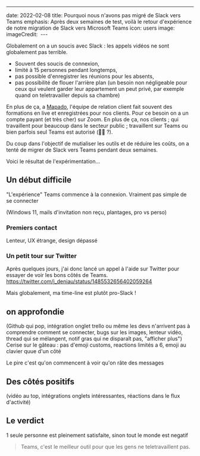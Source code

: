 --- 
date​: ​2022-02-08
​title​: ​Pourquoi nous n'avons pas migré de Slack vers Teams
​emphasis​: Après deux semaines de test, voilà le retour d'expérience de notre migration de Slack vers Microsoft Teams
icon: users
image​: ​
imageCredit​: ​
 ​---

Globalement on a un soucis avec Slack : les appels vidéos ne sont globalement pas terrible.

- Souvent des soucis de connexion, 
- limité à 15 personnes pendant longtemps,
- pas possible d'enregistrer les réunions pour les absents,
- pas possibilité de flouer l'arrière plan (un besoin non négligeable pour ceux qui veulent garder leur appartement un peut privé, par exemple quand on teletravailler depuis sa chambre)

En plus de ça, a [Mapado](https://pro.mapado.com), l'équipe de relation client fait souvent des formations en live et enregistrées pour nos clients. Pour ce besoin on a un compte payant (et très cher) sur Zoom.
En plus de ça, nos clients ; qui travaillent pour beaucoup dans le secteur public ; travaillent sur Teams ou bien parfois seul Teams est autorisé (🤷‍♂️ ?).

Du coup dans l'objectif de mutialiser les outils et de réduire les coûts, on a tenté de migrer de Slack vers Teams pendant deux semaines.

Voici le résultat de l'expérimentation...

## Un début difficile

"L'expérience" Teams commence à la connexion. Vraiment pas simple de se connecter 

(Windows 11, mails d'invitation non reçu, plantages, pro vs perso) 

### Premiers contact

Lenteur, UX étrange, design dépassé 


### Un petit tour sur Twitter

Après quelques jours, j'ai donc lancé un appel à l'aide sur Twitter pour essayer de voir les bons côtés de Teams. 
https://twitter.com/j_deniau/status/1485532656402059264


Mais globalement, ma time-line est plutôt pro-Slack ! 

## on approfondie

(Github qui pop, intégration onglet trello ou même les devs n'arrivent pas à comprendre comment se connecter, bugs sur les images, lenteur vidéo, thread qui se mélangent, notif gras qui ne disparaît pas, "afficher plus")
Cerise sur le gâteau : pas d'emoji customs, reactions limités a 6, emoji au clavier quue d'un côté 

Le pire c'est qu'on commencent à voir qu'on râte des messages

## Des côtés positifs

(vidéo au top, intégrations onglets intéressantes, réactions dans le flux d'activité)

## Le verdict

1 seule personne est pleinement satisfaite, sinon tout le monde est negatif

> Teams, c'est le meilleur outil pour que les gens ne teletravaillent pas.

